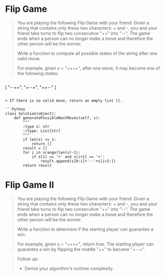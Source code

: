 # Flip Game

> You are playing the following Flip Game with your friend: Given a string that contains only these two characters: + and -, you and your friend take turns to flip two consecutive "++" into "--". The game ends when a person can no longer make a move and therefore the other person will be the winner.

> Write a function to compute all possible states of the string after one valid move.

> For example, given s = "++++", after one move, it may become one of the following states:

> ```
[
  "--++",
  "+--+",
  "++--"
]
```

> If there is no valid move, return an empty list [].

```Python
class Solution(object):
    def generatePossibleNextMoves(self, s):
        """
        :type s: str
        :rtype: List[str]
        """
        if len(s) <= 1:
            return []
        result = []
        for i in xrange(len(s)-1):
            if s[i] == '+' and s[i+1] == '+':
                result.append(s[0:i]+'--'+s[i+2:])
        return result
```

# Flip Game II

> You are playing the following Flip Game with your friend: Given a string that contains only these two characters: + and -, you and your friend take turns to flip two consecutive "++" into "--". The game ends when a person can no longer make a move and therefore the other person will be the winner.

> Write a function to determine if the starting player can guarantee a win.

> For example, given s = "++++", return true. The starting player can guarantee a win by flipping the middle "++" to become "+--+".

> Follow up:

> * Derive your algorithm's runtime complexity.

```Python

```
